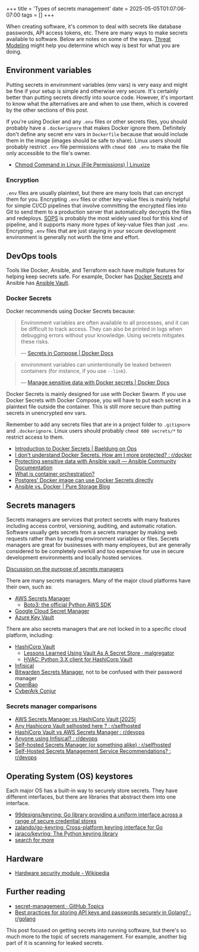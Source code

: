 +++
title = 'Types of secrets management'
date = 2025-05-05T01:07:06-07:00
tags = []
+++

When creating software, it's common to deal with secrets like database passwords, API access tokens, etc. There are many ways to make secrets available to software. Below are notes on some of the ways. [Threat Modeling](https://owasp.org/www-community/Threat_Modeling) might help you determine which way is best for what you are doing.

## Environment variables

Putting secrets in environment variables (env vars) is very easy and might be fine if your setup is simple and otherwise very secure. It's certainly better than putting secrets directly into source code. However, it's important to know what the alternatives are and when to use them, which is covered by the other sections of this post.

If you're using Docker and any `.env` files or other secrets files, you should probably have a `.dockerignore` that makes Docker ignore them. Definitely don't define any secret env vars in `Dockerfile` because that would include them in the image (images should be safe to share). Linux users should probably restrict `.env` file permissions with `chmod 600 .env` to make the file only accessible to the file's owner.

- [Chmod Command in Linux (File Permissions) \| Linuxize](https://linuxize.com/post/chmod-command-in-linux/)

### Encryption

`.env` files are usually plaintext, but there are many tools that can encrypt them for you. Encrypting `.env` files or other key-value files is mainly helpful for simple CI/CD pipelines that involve committing the encrypted files into Git to send them to a production server that automatically decrypts the files and redeploys. [SOPS](https://github.com/getsops/sops) is probably the most widely used tool for this kind of pipeline, and it supports many more types of key-value files than just `.env`. Encrypting `.env` files that are just staying in your secure development environment is generally not worth the time and effort.

## DevOps tools

Tools like Docker, Ansible, and Terraform each have multiple features for helping keep secrets safe. For example, Docker has [Docker Secrets](https://docs.docker.com/compose/how-tos/use-secrets/) and Ansible has [Ansible Vault](https://www.redhat.com/en/blog/ansible-playbooks-secrets).

### Docker Secrets

Docker recommends using Docker Secrets because:

> Environment variables are often available to all processes, and it can be difficult to track access. They can also be printed in logs when debugging errors without your knowledge. Using secrets mitigates these risks.
> 
> — [Secrets in Compose \| Docker Docs](https://docs.docker.com/compose/how-tos/use-secrets/#:~:text=environment%20variables%20are%20often%20available%20to%20all%20processes%2C%20and%20it%20can%20be%20difficult%20to%20track%20access.%20they%20can%20also%20be%20printed%20in%20logs%20when%20debugging%20errors%20without%20your%20knowledge.%20using%20secrets%20mitigates%20these%20risks.)

> environment variables can unintentionally be leaked between containers (for instance, if you use `--link`).
> 
> — [Manage sensitive data with Docker secrets \| Docker Docs](https://docs.docker.com/engine/swarm/secrets/#:~:text=environment%20variables%20can%20unintentionally%20be%20leaked%20between%20containers%20%28for%20instance%2C%20if%20you%20use%20%2D%2Dlink%29.)

Docker Secrets is mainly designed for use with Docker Swarm. If you use Docker Secrets with Docker Compose, you will have to put each secret in a plaintext file outside the container. This is still more secure than putting secrets in unencrypted env vars.

Remember to add any secrets files that are in a project folder to `.gitignore` and `.dockerignore`. Linux users should probably `chmod 600 secrets/*` to restrict access to them.

- [Introduction to Docker Secrets \| Baeldung on Ops](https://www.baeldung.com/ops/docker-secrets)
- [I don't understand Docker Secrets. How am I more protected? : r/docker](https://www.reddit.com/r/docker/comments/1dl5hcr/i_dont_understand_docker_secrets_how_am_i_more/)
- [Protecting sensitive data with Ansible vault — Ansible Community Documentation](https://docs.ansible.com/ansible/latest/vault_guide/index.html)
- [What is container orchestration?](https://www.redhat.com/en/topics/containers/what-is-container-orchestration)
- [Postgres' Docker image can use Docker Secrets directly](https://github.com/docker-library/docs/blob/master/postgres/README.md#docker-secrets)
- [Ansible vs. Docker \| Pure Storage Blog](https://blog.purestorage.com/purely-educational/ansible-vs-docker/)

## Secrets managers

Secrets managers are services that protect secrets with many features including access control, versioning, auditing, and automatic rotation. Software usually gets secrets from a secrets manager by making web requests rather than by reading environment variables or files. Secrets managers are great for businesses with many employees, but are generally considered to be completely overkill and too expensive for use in secure development environments and locally hosted services.

[Discussion on the purpose of secrets managers](https://www.reddit.com/r/devops/comments/8h5fml/hashicorp_vault_explanation/)

There are many secrets managers. Many of the major cloud platforms have their own, such as:

- [AWS Secrets Manager](https://docs.aws.amazon.com/secretsmanager/latest/userguide/intro.html)
  - [Boto3: the official Python AWS SDK](https://boto3.amazonaws.com/v1/documentation/api/latest/guide/secrets-manager.html)
- [Google Cloud Secret Manager](https://cloud.google.com/security/products/secret-manager?hl=en)
- [Azure Key Vault](https://learn.microsoft.com/en-us/azure/key-vault/)

There are also secrets managers that are not locked in to a specific cloud platform, including:

- [HashiCorp Vault](https://developer.hashicorp.com/vault)
  - [Lessons Learned Using Vault As A Secret Store · malgregator](https://www.malgregator.com/post/lessons-learned-using-vault-secret-store/)
  - [HVAC: Python 3.X client for HashiCorp Vault](https://github.com/hvac/hvac)
- [Infisical](https://github.com/Infisical/infisical)
- [Bitwarden Secrets Manager](https://bitwarden.com/products/secrets-manager/), not to be confused with their password manager
- [OpenBao](https://github.com/openbao/openbao)
- [CyberArk Conjur](https://github.com/cyberark/conjur)

### Secrets manager comparisons

- [AWS Secrets Manager vs HashiCorp Vault ⦋2025⦌](https://infisical.com/blog/aws-secrets-manager-vs-hashicorp-vault)
- [Any Hashicorp Vault selhosted here ? : r/selfhosted](https://www.reddit.com/r/selfhosted/comments/m71aji/any_hashicorp_vault_selhosted_here/)
- [HashiCorp Vault vs AWS Secrets Manager : r/devops](https://www.reddit.com/r/devops/comments/127tqjf/hashicorp_vault_vs_aws_secrets_manager/)
- [Anyone using Infisical? : r/devops](https://www.reddit.com/r/devops/comments/1blxy9u/anyone_using_infisical/)
- [Self-hosted Secrets Manager (or something alike) : r/selfhosted](https://www.reddit.com/r/selfhosted/comments/12zb3m9/selfhosted_secrets_manager_or_something_alike/)
- [Self-Hosted Secrets Management Service Recommendations? : r/devops](https://www.reddit.com/r/devops/comments/10a7hmd/selfhosted_secrets_management_service/)

## Operating System (OS) keystores

Each major OS has a built-in way to securely store secrets. They have different interfaces, but there are libraries that abstract them into one interface.

- [99designs/keyring: Go library providing a uniform interface across a range of secure credential stores](https://github.com/99designs/keyring)
- [zalando/go-keyring: Cross-platform keyring interface for Go](https://github.com/zalando/go-keyring)
- [jaraco/keyring: The Python keyring library](https://github.com/jaraco/keyring)
- [search for more](https://github.com/search?q=keyring&type=repositories)

## Hardware

- [Hardware security module - Wikipedia](https://en.wikipedia.org/wiki/Hardware_security_module)

## Further reading

- [secret-management · GitHub Topics](https://github.com/topics/secret-management)
- [Best practices for storing API keys and passwords securely in Golang? : r/golang](https://www.reddit.com/r/golang/comments/12pg11w/best_practices_for_storing_api_keys_and_passwords/)

This post focused on getting secrets into running software, but there's so much more to the topic of secrets management. For example, another big part of it is scanning for leaked secrets.
